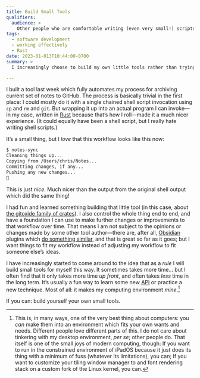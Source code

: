 ```yaml
---
title: Build Small Tools
qualifiers:
  audience: >
    Other people who are comfortable writing (even very small!) scripts and programs.
tags:
  - software development
  - working effectively
  - Rust
date: 2023-01-013T10:44:00-0700
summary: >
  I increasingly choose to build my own little tools rather than trying to fit myself into the workflows other people design. It has a slightly higher up-front cost, but it lets me make my computing environment my own.

---
```


I built a tool last week which fully automates my process for archiving current set of notes to GitHub. The process is basically trivial in the first place: I could mostly do it with a single chained shell script invocation using `cp` and `rm` and `git`. But wrapping it up into an actual program I can invoke—in my case, written in [Rust][r] because that’s how I roll—made it a much nicer experience. (It could equally have been a shell script, but I really hate writing shell scripts.)

[r]: https://www.rust-lang.org

It’s a small thing, but I *love* that this workflow looks like this now:

```sh
$ notes-sync
Cleaning things up...
Copying from /Users/chris/Notes...
Committing changes, if any...
Pushing any new changes...
🎉
```

This is just *nice*. Much nicer than the output from the original shell output which did the same thing!

I had fun and learned something building that little tool (in this case, about [the gitoxide family of crates][g]). I also control the whole thing end to end, and have a foundation I can use to make further changes or improvements to that workflow over time. That means I am not subject to the opinions or changes made by some other tool author—there are, after all, [Obsidian][o] plugins which [do something similar][p], and that is great so far as it goes; but I want things to fit *my* workflow instead of adjusting my workflow to fit someone else’s ideas.

[g]: https://github.com/Byron/gitoxide
[o]: https://obsidian.md
[p]: https://github.com/denolehov/obsidian-git

I have increasingly started to come around to the idea that as a *rule* I will build small tools for myself this way. It sometimes takes more time… but I often find that it only takes more time *up front*, and often takes *less* time in the long term. It’s usually a fun way to learn some new <abbr title="application programming interface">API</abbr> or practice a new technique. Most of all: it makes my computing environment *mine*.[^tinkering]

If you can: build yourself your own small tools.

[^tinkering]: This is, in many ways, one of the very best thing about computers: you *can* make them into an environment which fits your own wants and needs. Different people love different parts of this. I do not care about tinkering with my desktop environment, _per se_; other people do. That itself is one of the small joys of modern computing, though: If you want to run in the constrained environment of iPadOS because it just does its thing with a minimum of fuss (whatever its limitations), you can; If you want to customize your tiling window manager to and font rendering stack on a custom fork of the Linux kernel, you can.
